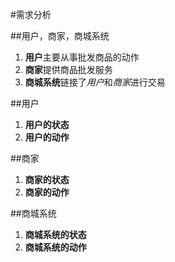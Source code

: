 #需求分析

##用户，商家，商城系统
1. **用户**主要从事批发商品的动作
2. **商家**提供商品批发服务
3. **商城系统**链接了*用户*和*商家*进行交易

##用户
1. **用户的状态**
2. **用户的动作**

##商家
1. **商家的状态**
2. **商家的动作**

##商城系统
1. **商城系统的状态**
2. **商城系统的动作**
